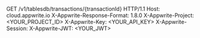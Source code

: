 GET /v1/tablesdb/transactions/{transactionId} HTTP/1.1
Host: cloud.appwrite.io
X-Appwrite-Response-Format: 1.8.0
X-Appwrite-Project: <YOUR_PROJECT_ID>
X-Appwrite-Key: <YOUR_API_KEY>
X-Appwrite-Session: 
X-Appwrite-JWT: <YOUR_JWT>
